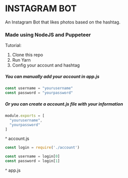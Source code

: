 # INSTAGRAM BOT

An Instagram Bot that likes photos based on the hashtag.

### Made using NodeJS and Puppeteer

Tutorial:

1. Clone this repo
2. Run Yarn
3. Config your account and hashtag

##### You can manually add your account in app.js
```javascript
const username = "yourusername"
const password = "yourpassword"
```

##### Or you can create a account.js file with your information
```javascript
module.exports = [
  "yourusername",
  "yourpassword"
]
```
^ account.js

```javascript
const login = require('./account')

const username = login[0]
const password = login[1]
```
^ app.js
